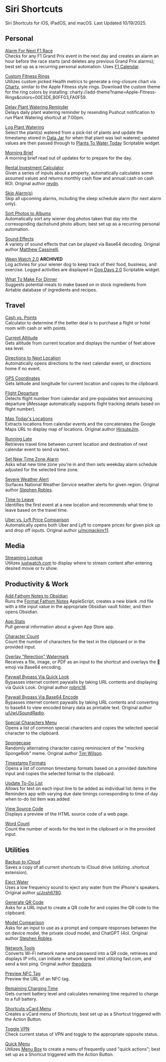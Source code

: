 # Siri Shortcuts
Siri Shortcuts for iOS, iPadOS, and macOS. Last Updated 10/19/2025.

## Personal
[Alarm For Next F1 Race](https://github.com/calikasten/siri-shortcuts/blob/main/Alarm%20For%20Next%20F1%20Race.shortcut) <br>
Checks for any F1 Grand Prix event in the next day and creates an alarm an hour before the race starts (and deletes any previous Grand Prix alarms); best set up as a recurring personal automation. Uses [F1 Calendar](https://f1calendar.com/).

[Custom Fitness Rings](https://github.com/calikasten/siri-shortcuts/blob/main/Custom%20Fitness%20Rings.shortcut) <br>
Utilizes custom picked Health metrics to generate a ring-closure chart via [Charty](https://chartyios.app/), similar to the Apple Fitness style rings. Download the custom theme for the ring colors by installing: charty://add-theme?name=Apple-Fitness-Rings&colors=00E3DE,B0FF03,FA0F59.

[Delay Plant Watering Reminder](https://github.com/calikasten/siri-shortcuts/blob/main/Delay%20Plant%20Watering%20Reminder.shortcut) <br>
Delays daily plant watering reminder by resending Pushcut notification to run Plant Watering shortcut at 7:00pm. 

[Log Plant Watering](https://github.com/calikasten/siri-shortcuts/blob/main/Log%20Plant%20Watering.shortcut) <br>
Select the plant(s) watered from a pick-list of plants and update the timestamp stored in [Data Jar](https://datajar.app/) for when that plant was last watered; updated values are then passed through to [Plants To Water Today]() Scriptable widget.

[Morning Brief](https://github.com/calikasten/siri-shortcuts/blob/main/Morning%20Brief.shortcut) <br>
A morning brief read out of updates for to prepare for the day.

[Rental Investment Calculator](https://github.com/calikasten/siri-shortcuts/blob/main/Rental%20Investment%20Calculator.shortcut) <br>
Given a series of inputs about a property, automatically calculates some assumed values and returns monthly cash flow and annual cash on cash ROI. Original author [reydn](https://routinehub.co/user/reydn).

[Skip Alarm(s)](https://github.com/calikasten/siri-shortcuts/blob/main/Skip%20Alarm(s).shortcut) <br>
Skip all upcoming alarms, including the sleep schedule alarm (for next alarm only).

[Sort Photos to Albums](https://github.com/calikasten/siri-shortcuts/blob/main/Sort%20Photos%20to%20Albums.shortcut) <br>
Automatically sort any wiener dog photos taken that day into the corresopnding dachshund photo album; best set up as a recurring personal automation.

[Sound Effects](https://github.com/calikasten/siri-shortcuts/blob/main/Sound%20Effects.shortcut) <br>
A variety of sound effects that can be played via Base64 decoding. Original author [Matthew Cassinelli](https://matthewcassinelli.com/sirishortcuts/).

[Ween Watch 2.0](https://github.com/calikasten/siri-shortcuts/blob/main/Ween%20Watch%202.0.shortcut) **ARCHIVED** <br>
Log activies for your wiener dog to keep track of their food, business, and exercise. Logged activities are displayed in [Dog Days 2.0](https://github.com/calikasten/scriptable/blob/main/Dog%20Days%202.0.js) Scriptable widget.

[What To Make For Dinner](https://github.com/calikasten/siri-shortcuts/blob/main/What%20To%20Make%20For%20Dinner.shortcut) <br>
Suggests potential meals to make based on in stock ingredients from Airtable database of ingredients and recipes.

## Travel
[Cash vs. Points](https://github.com/calikasten/siri-shortcuts/blob/main/Cash%20vs.%20Points.shortcut) <br>
Calculator to determine if the better deal is to purchase a flight or hotel room with cash or with points.

[Current Altitude](https://github.com/calikasten/siri-shortcuts/blob/main/Current%20Altitude.shortcut) <br>
Gets altitude from current location and displays the number of feet above sea level.

[Directions to Next Location](https://github.com/calikasten/siri-shortcuts/blob/main/Directions%20To%20Next%20Location.shortcut) <br>
Automatically opens directions to the next calendar event, or directions home if no event. 

[GPS Coordinates](https://github.com/calikasten/siri-shortcuts/blob/main/GPS%20Coordinates.shortcut) <br>
Gets latitude and longitude for current location and copies to the clipboard.

[Flight Departure](https://github.com/calikasten/siri-shortcuts/blob/main/Flight%20Departure.shortcut) <br>
Detects flight number from calendar and pre-populates text announcing departure (iMessage automatically supports flight tracking details based on flight number).

[Map Today's Locations](https://github.com/calikasten/siri-shortcuts/blob/main/Map%20Today's%20Locations.shortcut) <br>
Extracts locations from calendar events and the concatenates the Google Maps URL to display map of locations. Original author [HirsuteJim](https://routinehub.co/user/HirsuteJim).

[Running Late](https://github.com/calikasten/siri-shortcuts/blob/main/Running%20Late.shortcut) <br>
Retrieves travel time between current location and destination of next calendar event to send via text.

[Set New Time Zone Alarm](https://github.com/calikasten/siri-shortcuts/blob/main/Set%20New%20Time%20Zone%20Alarm.shortcut) <br>
Asks what new time zone you're in and then sets weekday alarm schedule adjusted for the selected time zone.

[Severe Weather Alert](https://github.com/calikasten/siri-shortcuts/blob/main/Severe%20Weather%20Alert.shortcut) <br>
Surfaces National Weather Service weather alerts for given region. Original author [Stephen Robles](https://beard.fm/).

[Time to Leave](https://github.com/calikasten/siri-shortcuts/blob/main/Time%20To%20Leave.shortcut) <br>
Identifies the first event at a new location and recommends what time to leave based on the travel time.

[Uber vs. Lyft Price Comparison](https://github.com/calikasten/siri-shortcuts/blob/main/Uber%20vs.%20Lyft%20Price%20Compare.shortcut) <br>
Automatically opens both Uber and Lyft to compare prices for given pick up and drop off inputs. Original author [u/mcmackinr11](https://www.reddit.com/user/mcmackinr11/).

## Media
[Streaming Lookup](https://github.com/calikasten/siri-shortcuts/blob/main/Streaming%20Lookup.shortcut) <br>
Utilizes [justwatch.com](justwatch.com) to display where to stream content after entering desired movie or tv show.

## Productivity & Work
[Add Fathom Notes to Obsidian](https://github.com/calikasten/siri-shortcuts/blob/main/Add%20Fathom%20Meeting%20Notes%20to%20Obsidian.shortcut) <br>
Runs the [Format Fathom Notes](https://github.com/calikasten/scripts/blob/master/Format%20Fathom%20Notes.scpt) AppleScript, creates a new blank .md file with a title input value in the appropriate Obsidian vault folder, and then opens Obsidian. 

[App Stats](https://github.com/calikasten/siri-shortcuts/blob/main/App%20Stats.shortcut) <br>
Pull general information about a given App Store app. 

[Character Count](https://github.com/calikasten/siri-shortcuts/blob/main/Character%20Count.shortcut) <br>
Count the number of characters for the text in the clipboard or in the provided input.

[Overlay "Rejection" Watermark](https://github.com/calikasten/siri-shortcuts/blob/main/Overlay%20%E2%80%9CRejection%E2%80%9D%20Watermark.shortcut) <br>
Receives a file, image, or PDF as an input to the shortcut and overlays the 🚫 emoji via Base64 encoding.

[Paywall Bypass Via Quick Look](https://github.com/calikasten/siri-shortcuts/blob/main/Paywall%20Bypass%20Via%20Quick%20Look.shortcut) <br>
Bypasses internet content paywalls by taking URL contents and displaying via Quick Look. Original author [robric18](https://routinehub.co/user/robric18).

[Paywall Bypass Via Base64 Encode]( https://github.com/calikasten/siri-shortcuts/blob/main/Paywall%20Bypass%20Via%20Base64%20Encode.shortcut) <br>
Bypasses internet content paywalls by taking URL contents and converting to base64 to view encoded binary data as printable text. Original author [u/UwUSoundRadio](https://www.reddit.com/r/shortcuts/comments/da5jw7/paywall_bypass/).

[Special Characters Menu](https://github.com/calikasten/siri-shortcuts/blob/main/Special%20Characters%20Menu.shortcut) <br>
Opens a list of common special characters and copies the selected special character to the clipboard.

[Spongecase](https://github.com/calikasten/siri-shortcuts/blob/main/Spongecase.shortcut) <br>
Randomly alternating character casing reminiscient of the "mocking SpongeBob" meme. Original author [Tim Wilson](https://github.com/twilsonco).

[Timestamp Formats](https://github.com/calikasten/siri-shortcuts/blob/main/Timestamp%20Formats.shortcut) <br>
Opens a list of common timestamp formats based on a provided date/time input and copies the selected format to the clipboard.

[Update To-Do List](https://github.com/calikasten/siri-shortcuts/blob/main/Update%20To-Do%20List.shortcut) <br>
Allows for text on each input line to be added as individual list items in the Reminders app with varying due date timings corresponding to time of day when to-do list item was added.

[View Source Code](https://github.com/calikasten/siri-shortcuts/blob/main/View%20Source%20Code.shortcut) <br>
Displays a preview of the HTML source code of a web page.

[Word Count](https://github.com/calikasten/siri-shortcuts/blob/main/Word%20Count.shortcut) <br>
Count the number of words for the text in the clipboard or in the provided input.

## Utilities
[Backup to iCloud](https://github.com/calikasten/siri-shortcuts/blob/main/Backup%20To%20iCloud.shortcut) <br>
Saves a copy of all current shortcuts to iCloud drive (utilizing .shortcut extension).

[Eject Water](https://github.com/calikasten/siri-shortcuts/blob/main/Eject%20Water.shortcut) <br>
Uses a low frequency sound to eject any water from the iPhone's speakers. Original author [u/Josh6780](https://www.reddit.com/r/shortcuts/comments/9s6bng/eject_water_from_your_device_like_an_apple_watch/).

[Generate QR Code](https://github.com/calikasten/siri-shortcuts/blob/main/Generate%20QR%20Code.shortcut) <br>
Asks for a URL input to create a QR code for and copies the QR code to the clipboard.

[Model Comparison](https://github.com/calikasten/siri-shortcuts/blob/main/Model%20Comparison.shortcut) <br>
Asks for an input to use as a prompt and compare responses between the on device model, the private cloud model, and ChatGPT (4o). Original author [Stephen Robles](https://beard.fm/).

[Network Tools](https://github.com/calikasten/siri-shortcuts/blob/main/Network%20Tools.shortcut) <br>
Converts Wi-Fi network name and password into a QR code, retrieves and displays IP info, can initiate a network speed test utilizing fast.com, and send a test ping. Original author [theodorjs](https://shortcutsgallery.com/shortcuts/network-tool/).

[Preview NFC Tag](https://github.com/calikasten/siri-shortcuts/blob/main/Preview%20NFC%20Tag.shortcut) <br>
Preview the URL of an NFC tag.

[Remaining Charging Time](https://github.com/calikasten/siri-shortcuts/blob/main/Remaining%20Charging%20Time.shortcut) <br>
Gets current battery level and calculates remaining time required to charge to a full battery.

[Shortcuts vCard Menu](https://github.com/calikasten/siri-shortcuts/blob/main/Shortcuts%20vCard%20Menu.shortcut) <br>
Creates a vCard menu of Shortcuts; best set up as a Shortcut triggered with the Action Button.

[Toggle VPN](https://github.com/calikasten/siri-shortcuts/blob/main/Toggle%20VPN.shortcut) <br>
Check current status of VPN and toggle to the appropriate opposite status.

[Quick Menu](https://github.com/calikasten/siri-shortcuts/blob/main/Quick%20Menu.shortcut) <br>
Utilizes [Menu Box](https://menubox.app/) to create a menu of frequently used "quick actions"; best set up as a Shortcut triggered with the Action Button.

